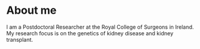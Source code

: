 # About me
I am a Postdoctoral Researcher at the Royal College of Surgeons in Ireland. My research focus is on the genetics of kidney disease and kidney transplant.
<!--
**kane-collins/kane-collins** is a ✨ _special_ ✨ repository because its `README.md` (this file) appears on your GitHub profile.
